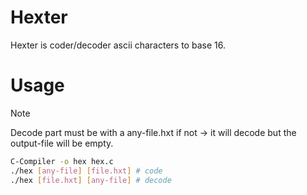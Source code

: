 # Hexter
Hexter is coder/decoder ascii characters to base 16.
# Usage
> [!NOTE]
> Decode part must be with a any-file.hxt 
> if not -> it will decode but the output-file will be empty.
```bash
C-Compiler -o hex hex.c
./hex [any-file] [file.hxt] # code
./hex [file.hxt] [any-file] # decode 
```
